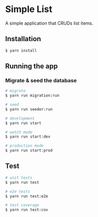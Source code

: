 # Simple List

A simple application that CRUDs list items.

## Installation

```bash
$ yarn install
```

## Running the app

### Migrate & seed the database

```bash
# migrate
$ yarn run migration:run

# seed
$ yarn run seeder:run
```

```bash
# development
$ yarn run start

# watch mode
$ yarn run start:dev

# production mode
$ yarn run start:prod
```

## Test

```bash
# unit tests
$ yarn run test

# e2e tests
$ yarn run test:e2e

# test coverage
$ yarn run test:cov
```
